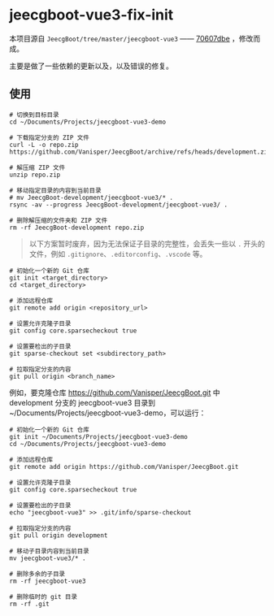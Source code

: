 # jeecgboot-vue3-fix-init

本项目源自 `JeecgBoot/tree/master/jeecgboot-vue3` —— [70607dbe](https://github.com/jeecgboot/JeecgBoot/commit/70607dbe2bf0356edaaf7e708a5a7024855a1b8c) ，修改而成。

主要是做了一些依赖的更新以及，以及错误的修复。


## 使用

``` shell
# 切换到目标目录
cd ~/Documents/Projects/jeecgboot-vue3-demo

# 下载指定分支的 ZIP 文件
curl -L -o repo.zip https://github.com/Vanisper/JeecgBoot/archive/refs/heads/development.zip

# 解压缩 ZIP 文件
unzip repo.zip

# 移动指定目录的内容到当前目录
# mv JeecgBoot-development/jeecgboot-vue3/* .
rsync -av --progress JeecgBoot-development/jeecgboot-vue3/ .

# 删除解压缩的文件夹和 ZIP 文件
rm -rf JeecgBoot-development repo.zip
```


> 以下方案暂时废弃，因为无法保证子目录的完整性，会丢失一些以 `.` 开头的文件，例如 `.gitignore`、`.editorconfig`、`.vscode` 等。

```shell
# 初始化一个新的 Git 仓库
git init <target_directory>
cd <target_directory>

# 添加远程仓库
git remote add origin <repository_url>

# 设置允许克隆子目录
git config core.sparsecheckout true

# 设置要检出的子目录
git sparse-checkout set <subdirectory_path>

# 拉取指定分支的内容
git pull origin <branch_name>
```


例如，要克隆仓库 https://github.com/Vanisper/JeecgBoot.git 中 development 分支的 jeecgboot-vue3 目录到 ~/Documents/Projects/jeecgboot-vue3-demo，可以运行：
  
```shell
# 初始化一个新的 Git 仓库
git init ~/Documents/Projects/jeecgboot-vue3-demo
cd ~/Documents/Projects/jeecgboot-vue3-demo

# 添加远程仓库
git remote add origin https://github.com/Vanisper/JeecgBoot.git

# 设置允许克隆子目录
git config core.sparsecheckout true

# 设置要检出的子目录
echo "jeecgboot-vue3" >> .git/info/sparse-checkout

# 拉取指定分支的内容
git pull origin development

# 移动子目录内容到当前目录
mv jeecgboot-vue3/* .

# 删除多余的子目录
rm -rf jeecgboot-vue3

# 删除临时的 git 目录
rm -rf .git
```
